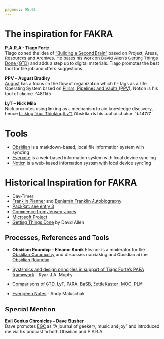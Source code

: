 ```yaml
---
pageno:: 95.01
---
```


# The inspiration for FAKRA
**P.A.R.A – Tiago Forte**  
Tiago coined the idea of [“Building a Second Brain”](https://fortelabs.co/start-here/) based on Project, Areas, Resources and Archives. He bases his work on David Allen’s [Getting Things Done (GTD)](https://gettingthingsdone.com/) and adds a step up to digital materials. Tiago promotes the best tool for the job and offers  suggestions.

**PPV – August Bradley**  
[August](http://www.augustbradley.com) has a focus on the flow of organization which he tags as a Life Operating System based on [Pillars, Pipelines and Vaults (PPV)](https://www.youtube.com/user/augustbradley). Notion is his tool of choice. ^4811d5

**LyT – Nick Milo**  
Nick promotes using linking as a mechanism to aid knowledge discovery, hence [Linking Your Thinking(LyT)](https://www.linkingyourthinking.com)  Obsidian is his tool of choice. ^b347f7

# Tools
-   [Obsidian](https://obsidian.md/) is a markdown-based, local file information system with sync’ing
-   [Evernote](https://evernote.com/) is a web-based information system with local device sync’ing
-   [Notion](https://www.notion.so/) is a web-based information system with local device sync’ing

# Historical Inspiration for FAKRA
- [Day-Timer](https://en.wikipedia.org/wiki/Day-Timer)
- [Franklin Planner](https://en.wikipedia.org/wiki/Franklin_Planner) and [Benjamin Franklin Autobiography](https://en.wikipedia.org/wiki/The_Autobiography_of_Benjamin_Franklin)
- [PackRat: see entry 3](https://www.pcworld.com/article/521014/10_disappointing_updates_to_good_products.html)
- [Commence from Jensen-Jones](https://en.wikipedia.org/wiki/IBM_Current)
- [Microsoft Project](https://en.wikipedia.org/wiki/Microsoft_Project)
- [Getting Things Done](https://en.wikipedia.org/wiki/Getting_Things_Done)  by David Allen

## Processes, References and Tools 
- **Obsidian Roundup – Eleanor Konik** 
  Eleanor is a moderator for the [Obsidian Community](https://obsidian.md/community) and discusses notetaking and Obsidian at the [Obsidian Roundup](https://www.obsidianroundup.org/)

- [Systemics and design principles in support of Tiago Forte’s PARA framework](https://axle.design/systemics-and-design-principles-in-support-of-tiago-forte-s-para-framework) - Ryan J.A. Muphy
- [Comparisons of GTD, LyT, PARA, BaSB, ZettleKasten, MOC, PLM](https://www.reddit.com/r/Zettelkasten/comments/mdfdoi/lyt_zettelkasten_basb_etc_are_the_same/)
- [Evergreen Notes](https://publish.obsidian.md/andymatuschak/Andy+Matuschak/Evergreen+notes)  - Andy Matuschak

## Special Mention
**Evil Genius Chronicles – Dave Slusher**  
Dave promotes [EGC](https://evilgeniuschronicles.org/) as “A journal of geekery, music and joy” and introduced me via his podcast to both Obsidian and P.A.R.A.
